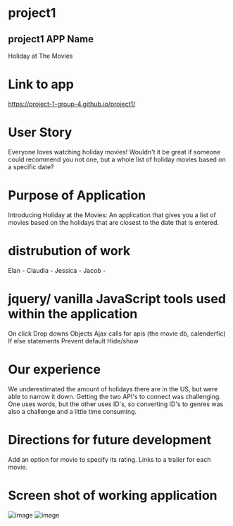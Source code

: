 # project1
## project1  APP Name
Holiday at The Movies

# Link to app
https://project-1-group-4.github.io/project1/

# User Story
Everyone loves watching holiday movies! Wouldn't it be great if someone could recommend you not one, but a whole list of holiday movies based on a specific date?

# Purpose of Application
Introducing Holiday at the Movies: An application that gives you a list of movies based on the holidays that are closest to the date that is entered.

# distrubution of work
Elan -
Claudia -
Jessica -
Jacob -

# jquery/ vanilla JavaScript tools used within the application
On click
Drop downs
Objects
Ajax calls for apis (the movie db, calenderfic)
If else statements
Prevent default
Hide/show

# Our experience
We underestimated the amount of holidays there are in the US, but were able to narrow it down. Getting the two API's to connect was challenging. One uses words, but the other uses ID's, so converting ID's to genres was also a challenge and a little time consuming.

# Directions for future development
Add an option for movie to specify its rating.
Links to a trailer for each movie.


# Screen shot of working application

![image](https://user-images.githubusercontent.com/71417500/98751439-ba690780-2385-11eb-91cb-e625d38bba5c.png)
![image](https://user-images.githubusercontent.com/71417500/98751528-e1bfd480-2385-11eb-8956-194ed5f3ecb3.png)
